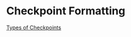 # Checkpoint Formatting

[Types of Checkpoints](Checkpoint%20Formatting/Types%20of%20Checkpoints.csv)